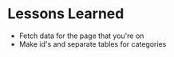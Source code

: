 
# Lessons Learned
* Fetch data for the page that you're on 
* Make id's and separate tables for categories